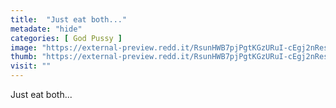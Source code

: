 ```yaml
---
title:  "Just eat both..."
metadate: "hide"
categories: [ God Pussy ]
image: "https://external-preview.redd.it/RsunHWB7pjPgtKGzURuI-cEgj2nRes8F7m0a2BSOOyU.jpg?auto=webp&s=5a30950157cb574d106e87e25a3aecec2458f460"
thumb: "https://external-preview.redd.it/RsunHWB7pjPgtKGzURuI-cEgj2nRes8F7m0a2BSOOyU.jpg?width=640&crop=smart&auto=webp&s=074873377deb06283c85f6485e6efc7f205563b8"
visit: ""
---
```

Just eat both...
